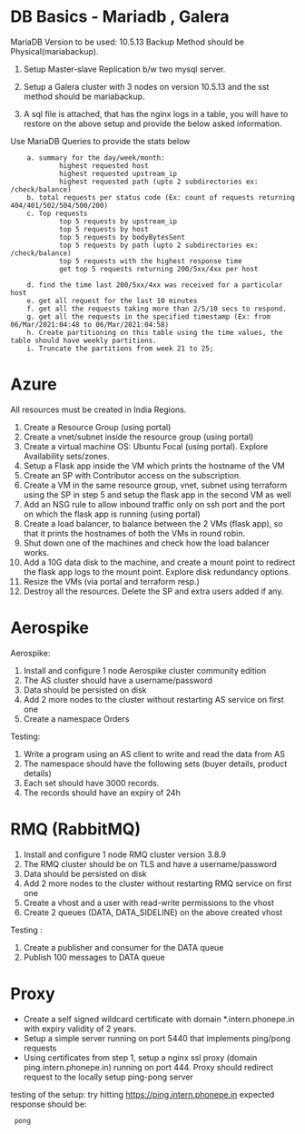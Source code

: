 # DB Basics - Mariadb , Galera

MariaDB Version to be used: 10.5.13
Backup Method should be Physical(mariabackup).

1. Setup Master-slave Replication b/w two mysql server.

2. Setup a Galera cluster with 3 nodes on version 10.5.13 and the sst method should be mariabackup. 

3. A sql file is attached, that has the nginx logs in a table, you will have to restore on the above setup and provide the below asked information.
     
Use MariaDB Queries to provide the stats below

        a. summary for the day/week/month:
                highest requested host
                highest requested upstream_ip
                highest requested path (upto 2 subdirectories ex: /check/balance)
        b. total requests per status code (Ex: count of requests returning 404/401/502/504/500/200)
        c. Top requests
                top 5 requests by upstream_ip
                top 5 requests by host
                top 5 requests by bodyBytesSent
                top 5 requests by path (upto 2 subdirectories ex: /check/balance)
                top 5 requests with the highest response time
                get top 5 requests returning 200/5xx/4xx per host
        
        d. find the time last 200/5xx/4xx was received for a particular host
        e. get all request for the last 10 minutes
        f. get all the requests taking more than 2/5/10 secs to respond.
        g. get all the requests in the specified timestamp (Ex: from 06/Mar/2021:04:48 to 06/Mar/2021:04:58)
        h. Create partitioning on this table using the time values, the table should have weekly partitions.
        i. Truncate the partitions from week 21 to 25;
     
     
# Azure


All resources must be created in India Regions.
1. Create a Resource Group (using portal)
2. Create a vnet/subnet inside the resource group (using portal)
3. Create a virtual machine OS: Ubuntu Focal (using portal). Explore Availability sets/zones.
4. Setup a Flask app inside the VM which prints the hostname of the VM
5. Create an SP with Contributor access on the subscription.
6. Create a VM in the same resource group, vnet, subnet using terraform using the SP in step 5 and setup the flask app in the second VM as well
7. Add an NSG rule to allow inbound traffic only on ssh port and the port on which the flask app is running (using portal)
8. Create a load balancer, to balance between the 2 VMs (flask app), so that it prints the hostnames of both the VMs in round robin.
9. Shut down one of the machines and check how the load balancer works.
10. Add a 10G data disk to the machine, and create a mount point to redirect the flask app logs to the mount point. Explore disk redundancy options.
11. Resize the VMs (via portal and terraform resp.)
12. Destroy all the resources. Delete the SP and extra users added if any.


# Aerospike

Aerospike:
     
1. Install and configure 1 node Aerospike cluster community edition
2. The AS cluster should have a username/password
3. Data should be persisted on disk
4. Add 2 more nodes to the cluster without restarting AS service on first one
5. Create a namespace Orders

Testing:

1. Write a program using an AS client to write and read the data from AS
2. The namespace should have the following sets (buyer details, product details)
3. Each set should have 3000 records.
4. The records should have an expiry of 24h

# RMQ (RabbitMQ)

1. Install and configure 1 node RMQ cluster version 3.8.9
2. The RMQ cluster should be on TLS and have a username/password
3. Data should be persisted on disk
4. Add 2 more nodes to the cluster without restarting RMQ service on first one
5. Create a vhost and a user with read-write permissions to the vhost
6. Create 2 queues (DATA, DATA_SIDELINE) on the above created vhost

Testing :
1. Create a publisher and consumer for the DATA queue
2. Publish 100 messages to DATA queue


# Proxy

- Create a self signed wildcard certificate with domain *.intern.phonepe.in with expiry validity of 2 years.
- Setup a simple server running on port 5440 that implements ping/pong requests
- Using certificates from step 1, setup a nginx ssl proxy (domain ping.intern.phonepe.in) running on port 444. Proxy should redirect request to the locally setup ping-pong server

testing of the setup:
try hitting https://ping.intern.phonepe.in expected response should be:

     pong
     
  
     
